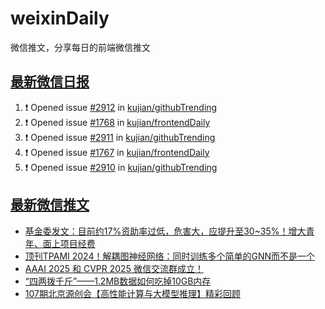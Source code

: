# weixinDaily
微信推文，分享每日的前端微信推文

## [最新微信日报](https://github.com/kujian/weixinDaily/issues)

<!--START_SECTION:activity-->
1. ❗ Opened issue [#2912](https://github.com/kujian/githubTrending/issues/2912) in [kujian/githubTrending](https://github.com/kujian/githubTrending)
2. ❗ Opened issue [#1768](https://github.com/kujian/frontendDaily/issues/1768) in [kujian/frontendDaily](https://github.com/kujian/frontendDaily)
3. ❗ Opened issue [#2911](https://github.com/kujian/githubTrending/issues/2911) in [kujian/githubTrending](https://github.com/kujian/githubTrending)
4. ❗ Opened issue [#1767](https://github.com/kujian/frontendDaily/issues/1767) in [kujian/frontendDaily](https://github.com/kujian/frontendDaily)
5. ❗ Opened issue [#2910](https://github.com/kujian/githubTrending/issues/2910) in [kujian/githubTrending](https://github.com/kujian/githubTrending)
<!--END_SECTION:activity-->


## [最新微信推文](https://weixin.qdkfweb.cn/)

<!-- BLOG-POST-LIST:START -->
- [基金委发文：目前约17%资助率过低，危害大，应提升至30~35%！增大青年、面上项目经费](https://weixin.qdkfweb.cn/58055.html)
- [顶刊TPAMI 2024！解耦图神经网络：同时训练多个简单的GNN而不是一个](https://weixin.qdkfweb.cn/58056.html)
- [AAAI 2025 和 CVPR 2025 微信交流群成立！](https://weixin.qdkfweb.cn/58058.html)
- [“四两拨千斤”——1.2MB数据如何吃掉10GB内存](https://weixin.qdkfweb.cn/58066.html)
- [107期北京源创会【高性能计算与大模型推理】精彩回顾](https://weixin.qdkfweb.cn/58067.html)
<!-- BLOG-POST-LIST:END -->